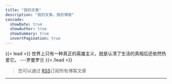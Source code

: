 ```yaml
---
title: "我的文章"
description: "我的文章，我的博客"
cascade:
  showDate: true
  showAuthor: true
  showSummary: true
  invertPagination: true
---
```


{{< lead >}}
世界上只有一种真正的英雄主义，就是认清了生活的真相后还依然热爱它。 ---罗曼罗兰
{{< /lead >}}

> 您可以通过  [RSS](./index.xml "RSS")订阅所有博客文章
---
